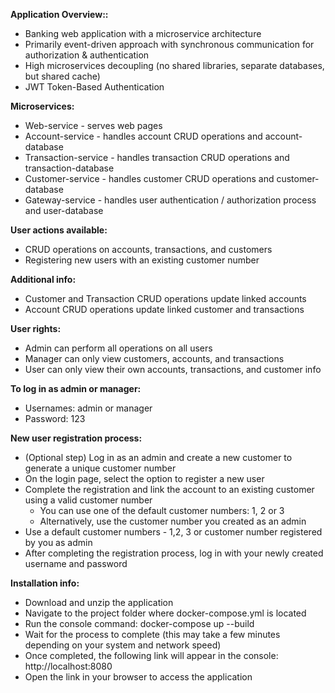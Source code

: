 **Application Overview::** <br>
- Banking web application with a microservice architecture <br>
- Primarily event-driven approach with synchronous communication for authorization & authentication <br>
- High microservices decoupling (no shared libraries, separate databases, but shared cache) <br>
- JWT Token-Based Authentication <br>

**Microservices:** <br>
- Web-service - serves web pages <br>
- Account-service - handles account CRUD operations and account-database <br>
- Transaction-service - handles transaction CRUD operations and transaction-database <br>
- Customer-service - handles customer CRUD operations and customer-database <br>
- Gateway-service - handles user authentication / authorization process and user-database <br>

**User actions available:** <br>
- CRUD operations on accounts, transactions, and customers <br>
- Registering new users with an existing customer number <br>

**Additional info:** <br>
- Customer and Transaction CRUD operations update linked accounts <br>
- Account CRUD operations update linked customer and transactions <br>

**User rights:** <br>
- Admin can perform all operations on all users <br>
- Manager can only view customers, accounts, and transactions <br>
- User can only view their own accounts, transactions, and customer info <br>

**To log in as admin or manager:** <br>
- Usernames: admin or manager <br>
- Password: 123 <br>

**New user registration process:** <br>
- (Optional step) Log in as an admin and create a new customer to generate a unique customer number <br> 
- On the login page, select the option to register a new user <br> 
- Complete the registration and link the account to an existing customer using a valid customer number <br>
  - You can use one of the default customer numbers: 1, 2 or 3 <br>
  - Alternatively, use the customer number you created as an admin <br>
- Use a default customer numbers - 1,2, 3 or customer number registered by you as admin <br>
- After completing the registration process, log in with your newly created username and password <br>

**Installation info:** <br>
- Download and unzip the application <br>
- Navigate to the project folder where docker-compose.yml is located <br>
- Run the console command: docker-compose up --build <br>
- Wait for the process to complete (this may take a few minutes depending on your system and network speed) <br>
- Once completed, the following link will appear in the console: http://localhost:8080 <br>
- Open the link in your browser to access the application <br>
